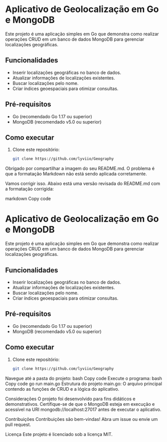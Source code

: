 # Aplicativo de Geolocalização em Go e MongoDB

Este projeto é uma aplicação simples em Go que demonstra como realizar operações CRUD em um banco de dados MongoDB para gerenciar localizações geográficas.

## Funcionalidades
- Inserir localizações geográficas no banco de dados.
- Atualizar informações de localizações existentes.
- Buscar localizações pelo nome.
- Criar índices geoespaciais para otimizar consultas.

## Pré-requisitos
- Go (recomendado Go 1.17 ou superior)
- MongoDB (recomendado v5.0 ou superior)

## Como executar
1. Clone este repositório:
   ```bash
   git clone https://github.com/lyviio/Geography

Obrigado por compartilhar a imagem do seu README.md. O problema é que a formatação Markdown não está sendo aplicada corretamente.

Vamos corrigir isso. Abaixo está uma versão revisada do README.md com a formatação corrigida:

markdown
Copy code
# Aplicativo de Geolocalização em Go e MongoDB

Este projeto é uma aplicação simples em Go que demonstra como realizar operações CRUD em um banco de dados MongoDB para gerenciar localizações geográficas.

## Funcionalidades
- Inserir localizações geográficas no banco de dados.
- Atualizar informações de localizações existentes.
- Buscar localizações pelo nome.
- Criar índices geoespaciais para otimizar consultas.

## Pré-requisitos
- Go (recomendado Go 1.17 ou superior)
- MongoDB (recomendado v5.0 ou superior)

## Como executar
1. Clone este repositório:
   ```bash
   git clone https://github.com/lyviio/Geography
Navegue até a pasta do projeto:
bash
Copy code
Execute o programa:
bash
Copy code
go run main.go
Estrutura do projeto
main.go: O arquivo principal contendo as funções de CRUD e a lógica do aplicativo.

Considerações
O projeto foi desenvolvido para fins didáticos e demonstrativos. Certifique-se de que o MongoDB esteja em execução e acessível na URI mongodb://localhost:27017 antes de executar o aplicativo.

Contribuições
Contribuições são bem-vindas! Abra um issue ou envie um pull request.

Licença
Este projeto é licenciado sob a licença MIT.